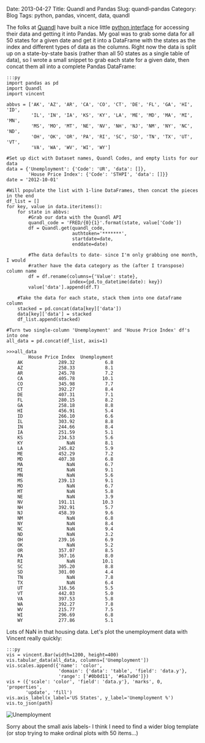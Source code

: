 Date: 2013-04-27
Title: Quandl and Pandas
Slug: quandl-pandas
Category: Blog
Tags: python, pandas, vincent, data, quandl

The folks at [Quandl](http://www.quandl.com/) have built a nice little [python interface](http://www.quandl.com/help/python) for accessing their data and getting it into Pandas. My goal was to grab some data for all 50 states for a given date and get it into a DataFrame with the states as the index and different types of data as the columns. Right now the data is split up on a state-by-state basis (rather than all 50 states as a single table of data), so I wrote a small snippet to grab each state for a given date, then concat them all into a complete Pandas DataFrame: 

    :::py
    import pandas as pd
    import Quandl
    import vincent
    
    abbvs = ['AK', 'AZ', 'AR', 'CA', 'CO', 'CT', 'DE', 'FL', 'GA', 'HI', 'ID',
             'IL', 'IN', 'IA', 'KS', 'KY', 'LA', 'ME', 'MD', 'MA', 'MI', 'MN', 
             'MS', 'MO', 'MT', 'NE', 'NV', 'NH', 'NJ', 'NM', 'NY', 'NC', 'ND', 
             'OH', 'OK', 'OR', 'PA', 'RI', 'SC', 'SD', 'TN', 'TX', 'UT', 'VT', 
             'VA', 'WA', 'WV', 'WI', 'WY']
             
    #Set up dict with Dataset names, Quandl Codes, and empty lists for our data
    data = {'Unemployment': {'Code': 'UR', 'data': []}, 
            'House Price Index': {'Code': 'STHPI', 'data': []}}
    date = '2012-10-01'
    
    #Will populate the list with 1-line DataFrames, then concat the pieces in the end
    df_list = []
    for key, value in data.iteritems():
        for state in abbvs:
            #Grab our data with the Quandl API 
            quandl_code = 'FRED/{0}{1}'.format(state, value['Code'])
            df = Quandl.get(quandl_code, 
                            authtoken='*******',
                            startdate=date,
                            enddate=date)
                            
            #The data defaults to date- since I'm only grabbing one month, I would
            #rather have the data category as the (after I transpose) column name
            df = df.rename(columns={'Value': state}, 
                           index={pd.to_datetime(date): key})              
            value['data'].append(df.T)
        
        #Take the data for each state, stack them into one dataframe column
        stacked = pd.concat(data[key]['data'])
        data[key]['data'] = stacked
        df_list.append(stacked)
    
    #Turn two single-column 'Unemployment' and 'House Price Index' df's into one    
    all_data = pd.concat(df_list, axis=1)
    
    >>>all_data
            House Price Index  Unemployment
        AK             289.32           6.8
        AZ             258.33           8.1
        AR             245.78           7.2
        CA             405.78          10.1
        CO             345.98           7.7
        CT             392.27           8.4
        DE             407.31           7.1
        FL             280.15           8.2
        GA             258.18           8.8
        HI             456.91           5.4
        ID             266.10           6.6
        IL             303.92           8.8
        IN             244.66           8.4
        IA             251.59           5.1
        KS             234.53           5.6
        KY                NaN           8.1
        LA             245.82           5.9
        ME             452.29           7.2
        MD             407.38           6.8
        MA                NaN           6.7
        MI                NaN           9.1
        MN                NaN           5.6
        MS             239.13           9.1
        MO                NaN           6.7
        MT                NaN           5.8
        NE                NaN           3.9
        NV             191.11          10.3
        NH             392.91           5.7
        NJ             458.39           9.6
        NM                NaN           6.8
        NY                NaN           8.4
        NC                NaN           9.4
        ND                NaN           3.2
        OH             239.16           6.9
        OK                NaN           5.2
        OR             357.07           8.5
        PA             367.16           8.0
        RI                NaN          10.1
        SC             305.20           8.8
        SD             301.00           4.4
        TN                NaN           7.8
        TX                NaN           6.4
        UT             316.56           5.5
        VT             442.03           5.0
        VA             397.53           5.8
        WA             392.27           7.8
        WV             215.77           7.5
        WI             296.69           6.8
        WY             277.86           5.1
                           
Lots of NaN in that housing data. Let's plot the unemployment data with Vincent really
quickly: 

    :::py
    vis = vincent.Bar(width=1200, height=400)
    vis.tabular_data(all_data, columns=['Unemployment'])
    vis.scales.append({'name': 'color', 
                       'domain': {'data': 'table', 'field': 'data.y'},
                       'range': ['#0b0d11', '#6a7a9d']})
    vis + ({'scale': 'color', 'field': 'data.y'}, 'marks', 0, 'properties', 
           'update', 'fill')
    vis.axis_label(x_label='US States', y_label='Unemployment %')
    vis.to_json(path)
    
![Unemployment](http://farm8.staticflickr.com/7050/8688377072_a4158fd998_z.jpg)

Sorry about the small axis labels- I think I need to find a wider blog template (or stop trying to make ordinal plots with 50 items...)


    